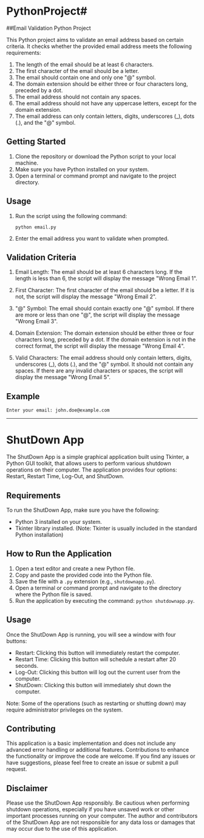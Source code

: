 # PythonProject# 

##Email Validation Python Project

This Python project aims to validate an email address based on certain criteria. It checks whether the provided email address meets the following requirements:

1. The length of the email should be at least 6 characters. 
2. The first character of the email should be a letter.
3. The email should contain one and only one "@" symbol.
4. The domain extension should be either three or four characters long, preceded by a dot.
5. The email address should not contain any spaces.
6. The email address should not have any uppercase letters, except for the domain extension.
7. The email address can only contain letters, digits, underscores (_), dots (.), and the "@" symbol.

## Getting Started

1. Clone the repository or download the Python script to your local machine.
2. Make sure you have Python installed on your system.
3. Open a terminal or command prompt and navigate to the project directory.

## Usage

1. Run the script using the following command:

   ```
   python email.py
   ```

2. Enter the email address you want to validate when prompted.

## Validation Criteria

1. Email Length: The email should be at least 6 characters long. If the length is less than 6, the script will display the message "Wrong Email 1".

2. First Character: The first character of the email should be a letter. If it is not, the script will display the message "Wrong Email 2".

3. "@" Symbol: The email should contain exactly one "@" symbol. If there are more or less than one "@", the script will display the message "Wrong Email 3".

4. Domain Extension: The domain extension should be either three or four characters long, preceded by a dot. If the domain extension is not in the correct format, the script will display the message "Wrong Email 4".

5. Valid Characters: The email address should only contain letters, digits, underscores (_), dots (.), and the "@" symbol. It should not contain any spaces. If there are any invalid characters or spaces, the script will display the message "Wrong Email 5".

## Example

```
Enter your email: john.doe@example.com
```

---------------------------------------------------------------------------------------------------------------------------------------------------


# ShutDown App

The ShutDown App is a simple graphical application built using Tkinter, a Python GUI toolkit, that allows users to perform various shutdown operations on their computer. The application provides four options: Restart, Restart Time, Log-Out, and ShutDown.

## Requirements

To run the ShutDown App, make sure you have the following:

- Python 3 installed on your system.
- Tkinter library installed. (Note: Tkinter is usually included in the standard Python installation)

## How to Run the Application

1. Open a text editor and create a new Python file.
2. Copy and paste the provided code into the Python file.
3. Save the file with a `.py` extension (e.g., `shutdownapp.py`).
4. Open a terminal or command prompt and navigate to the directory where the Python file is saved.
5. Run the application by executing the command: `python shutdownapp.py`.

## Usage

Once the ShutDown App is running, you will see a window with four buttons:

- Restart: Clicking this button will immediately restart the computer.
- Restart Time: Clicking this button will schedule a restart after 20 seconds.
- Log-Out: Clicking this button will log out the current user from the computer.
- ShutDown: Clicking this button will immediately shut down the computer.

Note: Some of the operations (such as restarting or shutting down) may require administrator privileges on the system.

## Contributing

This application is a basic implementation and does not include any advanced error handling or additional features. Contributions to enhance the functionality or improve the code are welcome. If you find any issues or have suggestions, please feel free to create an issue or submit a pull request.


## Disclaimer

Please use the ShutDown App responsibly. Be cautious when performing shutdown operations, especially if you have unsaved work or other important processes running on your computer. The author and contributors of the ShutDown App are not responsible for any data loss or damages that may occur due to the use of this application.

